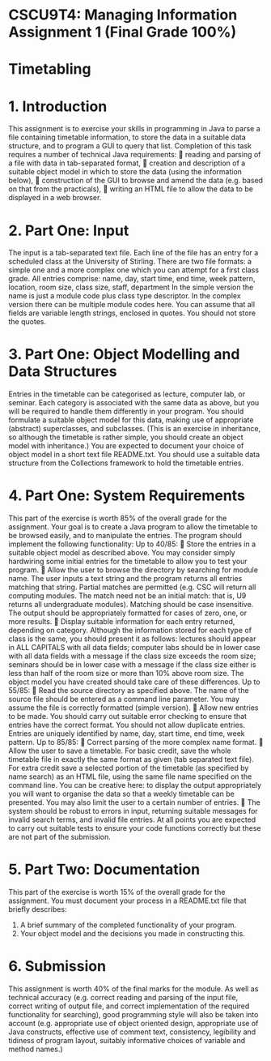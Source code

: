 # CSCU9T4: Managing Information Assignment 1 (Final Grade 100%)
# Timetabling

# 1. Introduction
This assignment is to exercise your skills in programming in Java to parse a file containing timetable information, to store the data in a suitable data structure, and to program a GUI to query that list.
Completion of this task requires a number of technical Java requirements:
 reading and parsing of a file with data in tab-separated format,
 creation and description of a suitable object model in which to store the data (using the information below),
 construction of the GUI to browse and amend the data (e.g. based on that from the practicals),
 writing an HTML file to allow the data to be displayed in a web browser.

# 2. Part One: Input
The input is a tab-separated text file. Each line of the file has an entry for a scheduled class at the University of Stirling. There are two file formats: a simple one and a more complex one which you can attempt for a first class grade. All entries comprise:
name, day, start time, end time, week pattern, location, room size, class size, staff, department
In the simple version the name is just a module code plus class type descriptor. In the complex version there can be multiple module codes here. You can assume that all fields are variable length strings, enclosed in quotes. You should not store the quotes.

# 3. Part One: Object Modelling and Data Structures
Entries in the timetable can be categorised as lecture, computer lab, or seminar. Each category is associated with the same data as above, but you will be required to handle them differently in your program. You should formulate a suitable object model for this data, making use of appropriate (abstract) superclasses, and subclasses. (This is an exercise in inheritance, so although the timetable is rather simple, you should create an object model with inheritance.) You are expected to document your choice of object model in a short text file README.txt. You should use a suitable data structure from the Collections framework to hold the timetable entries.

# 4. Part One: System Requirements
This part of the exercise is worth 85% of the overall grade for the assignment. Your goal is to create a Java program to allow the timetable to be browsed easily, and to manipulate the entries. The program should implement the following functionality:
Up to 40/85:
 Store the entries in a suitable object model as described above. You may consider simply hardwiring some initial entries for the timetable to allow you to test your program.
 Allow the user to browse the directory by searching for module name. The user inputs a text string and the program returns all entries matching that string. Partial matches are permitted (e.g. CSC will return all computing modules. The match need not be an initial match: that is, U9 returns all undergraduate modules). Matching should be case insensitive. The output should be appropriately formatted for cases of zero, one, or more results.
 Display suitable information for each entry returned, depending on category. Although the information stored for each type of class is the same, you should present it as follows: lectures should appear in ALL CAPITALS with all data fields; computer labs should be in lower case with all data fields with a message if the class size exceeds the room size; seminars should be in lower case with a message if the class size either is less than half of the room size or more than 10% above room size. The object model you have created should take care of these differences.
Up to 55/85:
 Read the source directory as specified above. The name of the source file should be entered as a command line parameter. You may assume the file is correctly formatted (simple version).
 Allow new entries to be made. You should carry out suitable error checking to ensure that entries have the correct format. You should not allow duplicate entries. Entries are uniquely identified by name, day, start time, end time, week pattern.
Up to 85/85:
 Correct parsing of the more complex name format.
 Allow the user to save a timetable. For basic credit, save the whole timetable file in exactly the same format as given (tab separated text file). For extra credit save a selected portion of the timetable (as specified by name search) as an HTML file, using the same file name specified on the command line. You can be creative here: to display the output appropriately you will want to organise the data so that a weekly timetable can be presented. You may also limit the user to a certain number of entries.
 The system should be robust to errors in input, returning suitable messages for invalid search terms, and invalid file entries.
At all points you are expected to carry out suitable tests to ensure your code functions correctly but these are not part of the submission.

# 5. Part Two: Documentation
This part of the exercise is worth 15% of the overall grade for the assignment. You must document your process in a README.txt file that briefly describes:
1. A brief summary of the completed functionality of your program.
2. Your object model and the decisions you made in constructing this.

# 6. Submission
This assignment is worth 40% of the final marks for the module. As well as technical accuracy (e.g. correct reading and parsing of the input file, correct writing of output file, and correct implementation of the required functionality for searching), good programming style will also be taken into account (e.g. appropriate use of object oriented design, appropriate use of Java constructs, effective use of comment text, consistency, legibility and tidiness of program layout, suitably informative choices of variable and method names.)

